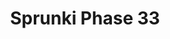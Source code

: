 ---
slug: sprunki-phase-33-2016
title: Sprunki Phase 33
description: "Sprunki Phase 33 is an exciting online game. Play for free directly in your browser!"
icon: /images/popular_mods/Sprunki Phase 33.png
url: https://wowtbc.net/sprunkin/phase33/index.html
previewImage: /images/popular_mods/Sprunki Phase 33.png
type: popular mods

# SEO配置
seo:
  title: "Sprunki Phase 33 - Play Free Online Game | Fun Browser Games"
  description: "Sprunki Phase 33 - Play this fun online game for free in your browser. No download required!"
  ogImage: "/images/popular_mods/Sprunki Phase 33.png"
  keywords: "sprunki-phase-33-2016, online game, browser game, free game, popular mods game, play online"

videoUrls:
  - https://www.youtube.com/embed/example1
  - https://www.youtube.com/embed/example2

whyPlay:
  title: "Why Play Sprunki Phase 33?"
  items:
    - "Immersive Gameplay: Sprunki Phase 33 offers an engaging and immersive gaming experience that will keep you entertained for hours"
    - "Challenging Levels: Test your skills with increasingly difficult challenges and obstacles"
    - "Beautiful Graphics: Enjoy stunning visuals and smooth animations that bring the game world to life"
    - "Regular Updates: New content and features are added regularly to keep the game fresh and exciting"
    - "Free to Play: Experience all the fun without spending a penny"
    - "Community Features: Connect with other players, share strategies, and compete for high scores"
    - "Cross-Platform: Play on any device with a web browser, no downloads required"

features:
  title: "Key Features of Sprunki Phase 33"
  image: "/images/popular_mods/Sprunki Phase 33.png"
  items:
    - "Intuitive Controls: Easy to learn controls make Sprunki Phase 33 accessible for players of all skill levels"
    - "Multiple Game Modes: Enjoy various gameplay options that provide different challenges and experiences"
    - "Character Customization: Personalize your gaming experience with unique characters and items"
    - "Achievement System: Complete special tasks to earn rewards and recognition"
    - "Leaderboards: Compete with players worldwide and see who can achieve the highest scores"

characteristics:
  title: "Game Characteristics"
  image: "/images/popular_mods/Sprunki Phase 33.png"
  items:
    - "Genre: Popular mods game with elements of strategy and skill"
    - "Difficulty: Suitable for both casual gamers and those seeking a challenge"
    - "Play Time: Quick sessions or extended gameplay, depending on your preference"
    - "Art Style: Vibrant and engaging visuals that enhance the gaming experience"
    - "Sound Design: Immersive audio that complements the gameplay perfectly"

info: "Sprunki Phase 33 is an exciting online game that offers players a unique and engaging gaming experience. With its intuitive controls, stunning visuals, and challenging gameplay, Sprunki Phase 33 provides hours of entertainment for players of all ages and skill levels. Whether you're looking for a quick gaming session during a break or an extended play session, Sprunki Phase 33 delivers an immersive experience that will keep you coming back for more. The game features multiple levels of increasing difficulty, ensuring that players are constantly challenged as they progress. With regular updates adding new content and features, Sprunki Phase 33 remains fresh and exciting, providing endless entertainment options for its growing community of players."

howToPlayIntro: "Welcome to Sprunki Phase 33! This guide will walk you through the basics and help you master the game. Whether you're a beginner or looking to improve your skills, these tips and instructions will enhance your gaming experience."

howToPlaySteps:
  - title: "Getting Started"
    description: "Begin your Sprunki Phase 33 adventure by familiarizing yourself with the controls. Use your keyboard or mouse to navigate through the game interface. The tutorial will guide you through the basic mechanics and help you understand the objectives."
  - title: "Understanding the Objectives"
    description: "In Sprunki Phase 33, your main goal is to progress through levels by completing specific objectives. Each level presents unique challenges that require different strategies and approaches."
  - title: "Mastering the Controls"
    description: "Practice using the controls to improve your precision and reaction time. Sprunki Phase 33 requires quick reflexes and strategic thinking to overcome obstacles and defeat opponents."
  - title: "Utilizing Power-ups"
    description: "Collect power-ups throughout the game to enhance your abilities and overcome difficult challenges. Each power-up offers unique advantages that can be crucial for success."
  - title: "Developing Strategies"
    description: "As you progress in Sprunki Phase 33, develop effective strategies for different scenarios. Analyze patterns, anticipate challenges, and adapt your approach to maximize your performance."

faq:
  title: "Frequently Asked Questions about Sprunki Phase 33"
  items:
    - question: "Is Sprunki Phase 33 free to play?"
      answer: "Yes, Sprunki Phase 33 is completely free to play directly in your web browser. No downloads or purchases are required to enjoy the full game experience."
    - question: "Can I play Sprunki Phase 33 on mobile devices?"
      answer: "Yes, Sprunki Phase 33 is optimized for both desktop and mobile play. You can enjoy the game on any device with a web browser and internet connection."
    - question: "Are there any in-game purchases?"
      answer: "While Sprunki Phase 33 is free to play, there may be optional in-game purchases available for cosmetic items or additional features that don't affect core gameplay."
    - question: "How often is Sprunki Phase 33 updated?"
      answer: "The developers regularly update Sprunki Phase 33 with new content, features, and improvements based on player feedback and game performance."
    - question: "Can I play Sprunki Phase 33 offline?"
      answer: "Currently, Sprunki Phase 33 requires an internet connection to play as it's a browser-based online game."
    - question: "Is Sprunki Phase 33 suitable for children?"
      answer: "Yes, Sprunki Phase 33 is designed to be family-friendly and suitable for players of all ages."
    - question: "How do I report bugs or issues?"
      answer: "If you encounter any problems while playing Sprunki Phase 33, you can report them through the game's support page or contact the developers directly through their website."
    - question: "Still Have Questions?"
      answer: "If you have additional questions about Sprunki Phase 33 that aren't covered in this FAQ, please visit our support center or contact our customer service team for assistance."
---